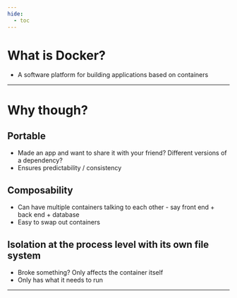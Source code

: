 ```yaml
---
hide:
  - toc
---
```


# What is Docker?

* A software platform for building applications based on containers 

---

# Why though?

## Portable
* Made an app and want to share it with your friend? Different versions of a dependency?
* Ensures predictability / consistency

## Composability
* Can have multiple containers talking to each other - say front end + back end + database
* Easy to swap out containers

## Isolation at the process level with its own file system
* Broke something? Only affects the container itself
* Only has what it needs to run

---